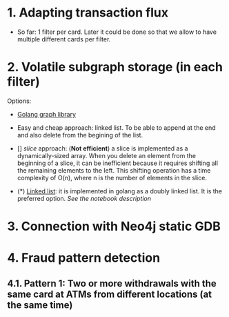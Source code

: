 

# 1. Adapting transaction flux

- So far: 1 filter per card. Later it could be done so that we allow to have multiple different cards per filter.


# 2. Volatile subgraph storage (in each filter)

Options:

- [Golang graph library](https://pkg.go.dev/github.com/dominikbraun/graph#section-readme)
- Easy and cheap approach: linked list. To be able to append at the end and also delete from the begining of the list.
- [] *slice* approach: (**Not efficient**) a slice is implemented as a dynamically-sized array. When you delete an element from the beginning of a slice, it can be inefficient because it requires shifting all the remaining elements to the left. This shifting operation has a time complexity of O(n), where n is the number of elements in the slice.

- (*) [Linked list](https://pkg.go.dev/container/list): it is implemented in golang as a doubly linked list. It is the preferred option. *See the notebook description*


# 3. Connection with Neo4j static GDB

# 4. Fraud pattern detection

## 4.1. Pattern 1: Two or more withdrawals with the same card at ATMs from different locations (at the same time)



